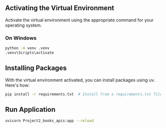 ## Activating the Virtual Environment

Activate the virtual environment using the appropriate command for your operating system.

### On Windows

```bash
python -m venv .venv
.venv\Scripts\activate
```

## Installing Packages

With the virtual environment activated, you can install packages using uv. Here's how:

```bash
pip install -r requirements.txt  # Install from a requirements.txt file.
```

## Run Application

```bash
uvicorn Project2_books_apis:app --reload
```

